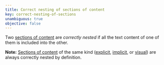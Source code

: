 ```yaml
---
title: Correct nesting of sections of content
key: correct-nesting-of-sections
unambiguous: true
objective: false
---
```


Two [sections of content][] are _correctly nested_ if all the text content of one of them is included into the other.

**Note:** [Sections of content][] of the same kind ([explicit][], [implicit][], or [visual][]) are always correctly nested by definition.

[explicit]: #explicit-section-of-content 'Definition of explicit section of content'
[implicit]: #implicit-section-of-content 'Definition of implicit section of content'
[sections of content]: #section-of-content 'Definition of section of content'
[visual]: #visual-section-of-content 'Definition of visual section of content'
